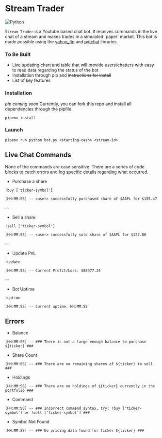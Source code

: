# Stream Trader

![Python](https://img.shields.io/badge/python-3670A0?style=for-the-badge&logo=python&logoColor=ffdd54)

`Stream Trader` is a Youtube based chat bot. It receives commands in the live chat of a stream and makes trades in a simulated 'paper' market. This bot is made possible using the [yahoo_fin](http://theautomatic.net/yahoo_fin-documentation/) and [pytchat](https://github.com/taizan-hokuto/pytchat) libraries.

### To Be Built
* Live updating chart and table that will provide users/chatters with easy to read data regarding the status of the bot
* Installation through pip and ~~instructions for install~~
* List of key features

### Installation
*pip coming soon*
Currently, you can fork this repo and install all dependencies through the pipfile.
```
pipenv install
```

### Launch
```
pipenv run python bot.py <starting-cash> <stream-id>
```

## Live Chat Commands
None of the commands are case sensitive. There are a series of code blocks to catch errors and log specific details regarding what occurred.

* Purchase a share
```
!buy ['ticker-symbol']
```
```
[HH:MM:SS] -- <user> successfully purchased share of $AAPL for $155.47
```
--
* Sell a share
```
!sell ['ticker-symbol']
```
```
[HH:MM:SS] -- <user> successfully sold share of $AAPL for $127.86
```
--
* Update PnL
```
!update
```
```
[HH:MM:SS] -- Current Profit/Loss: $88977.24
```
--
* Bot Uptime
```
!uptime
```
```
[HH:MM:SS] -- Current uptime: HH:MM:SS
```

## Errors
* Balance
```
[HH:MM:SS] -- ### There is not a large enough balance to purchase ${ticker} ###
```

* Share Count
```
[HH:MM:SS] -- ### There are no remaining shares of ${ticker} to sell ###
```

* Holdings
```
[HH:MM:SS] -- ### There are no holdings of ${ticker} currently in the portfolio ###
```

* Command
```
[HH:MM:SS] -- ### Incorrect command syntax, try: !buy ['ticker-symbol'] or !sell ['ticker-symbol'] ###
```

* Symbol Not Found
```
[HH:MM:SS] -- ### No pricing data found for ticker ${ticker} ###
```
